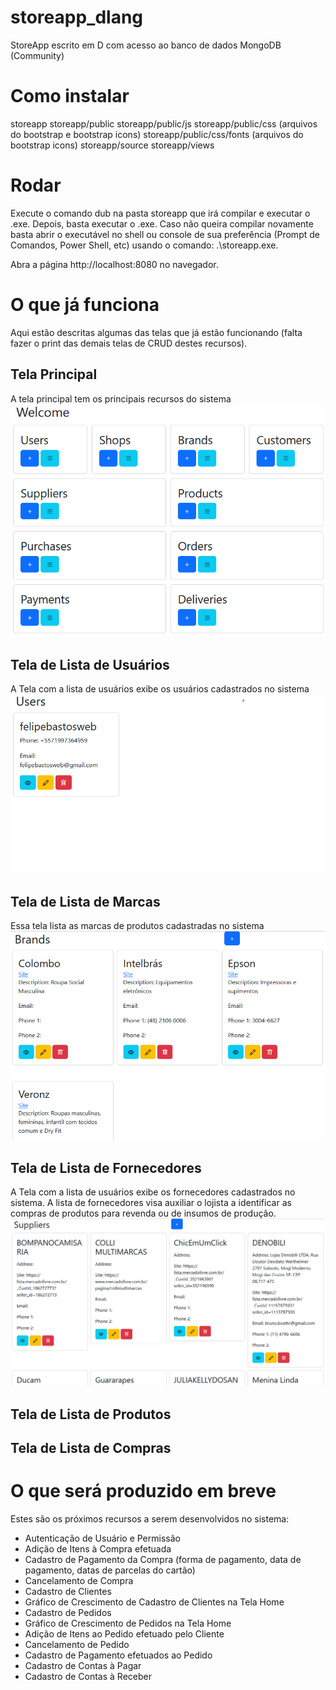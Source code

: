 # storeapp_dlang
StoreApp escrito em D com acesso ao banco de dados MongoDB (Community)

# Como instalar

storeapp
storeapp/public
storeapp/public/js
storeapp/public/css (arquivos do bootstrap e bootstrap icons)
storeapp/public/css/fonts (arquivos do bootstrap icons)
storeapp/source
storeapp/views

# Rodar
Execute o comando dub na pasta storeapp que irá compilar e executar o .exe. Depois, basta executar o .exe. Caso não queira compilar novamente basta abrir o executável no shell ou console de sua preferência (Prompt de Comandos, Power Shell, etc) usando o comando: .\storeapp.exe.

Abra a página http://localhost:8080 no navegador.

# O que já funciona
Aqui estão descritas algumas das telas que já estão funcionando (falta fazer o print das demais telas de CRUD destes recursos).

## Tela Principal
A tela principal tem os principais recursos do sistema
![Tela principal](https://github.com/felipebastosweb/storeapp_dlang/blob/main/screenshots/home.png)

## Tela de Lista de Usuários
A Tela com a lista de usuários exibe os usuários cadastrados no sistema
![Tela de Lista de Usuários](https://github.com/felipebastosweb/storeapp_dlang/blob/main/screenshots/users_index.png)

## Tela de Lista de Marcas
Essa tela lista as marcas de produtos cadastradas no sistema
![Tela de Lista de Marcas](https://github.com/felipebastosweb/storeapp_dlang/blob/main/screenshots/brands_index.png)

## Tela de Lista de Fornecedores
A Tela com a lista de usuários exibe os fornecedores cadastrados no sistema. A lista de fornecedores visa auxiliar o lojista a identificar as compras de produtos para revenda ou de insumos de produção.
![Tela de Lista de Fornecedores](https://github.com/felipebastosweb/storeapp_dlang/blob/main/screenshots/suppliers_index.png)

## Tela de Lista de Produtos

## Tela de Lista de Compras

# O que será produzido em breve
Estes são os próximos recursos a serem desenvolvidos no sistema:
  - Autenticação de Usuário e Permissão
  - Adição de Itens à Compra efetuada
  - Cadastro de Pagamento da Compra (forma de pagamento, data de pagamento, datas de parcelas do cartão)
  - Cancelamento de Compra
  - Cadastro de Clientes
  - Gráfico de Crescimento de Cadastro de Clientes na Tela Home
  - Cadastro de Pedidos
  - Gráfico de Crescimento de Pedidos na Tela Home
  - Adição de Itens ao Pedido efetuado pelo Cliente
  - Cancelamento de Pedido
  - Cadastro de Pagamento efetuados ao Pedido
  - Cadastro de Contas à Pagar
  - Cadastro de Contas à Receber

